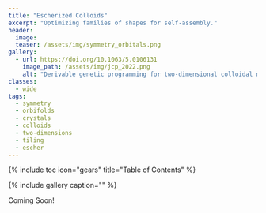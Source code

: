 ```yaml
---
title: "Escherized Colloids"
excerpt: "Optimizing families of shapes for self-assembly."
header:
  image: 
  teaser: /assets/img/symmetry_orbitals.png
gallery:
  - url: https://doi.org/10.1063/5.0106131
    image_path: /assets/img/jcp_2022.png
    alt: "Derivable genetic programming for two-dimensional colloidal materials."
classes:
  - wide
tags:
  - symmetry
  - orbifolds
  - crystals
  - colloids
  - two-dimensions
  - tiling
  - escher
---
```


{% include toc icon="gears" title="Table of Contents" %}

{% include gallery caption="" %}

Coming Soon!

<!--
# tl;dr

This post is an accompaniment to several manuscripts (text available upon [request](mailto:nathan.mahynski@gmail.com) if you cannot access them):

1. ["Using symmetry to elucidate the importance of stoichiometry in colloidal crystal assembly," N. A. Mahynski, E. Pretti, V. K. Shen, J. Mittal, Nature Commun. <b>10</b> 2028 (2019).](https://dx.doi.org/10.1038/s41467-019-10031-4) - Also see the ``Behind the paper'' [post](https://chemistrycommunity.nature.com/users/255993-nathan-mahynski/posts/48551-using-symmetry-to-elucidate-the-importance-of-stoichiometry-in-colloidal-crystal-assembly).
2. ["Symmetry-based crystal structure enumeration in two dimensions," E. Pretti, V. K. Shen, J. Mittal, N. A. Mahynski, J. Phys. Chem. A <b>124</b>, 3276–3285 (2020).](https://doi.org/10.1021/acs.jpca.0c00846)
3. ["Python Analysis of Colloidal Crystal Structures (PACCS)," E. Pretti, N. A. Mahynski, https://github.com/usnistgov/PACCS (2020).](https://github.com/usnistgov/PACCS) 
4. ["Grand canonical inverse design of multicomponent colloidal crystals," N. A. Mahynski, R. Mao, E. Pretti, V. K. Shen, J. Mittal, Soft Matter <b>16</b>, 3187–3194 (2020).](https://dx.doi.org/10.1039/C9SM02426C)

In this series of papers we ...

Many of the graphics below have been presented at scientific conferences including:

* 

Please cite appropriately if you find this material to be helpful.

# What is "Escherization"?

Finding best fit boundary to object to minimize waste.  No consideration of symmetry.

# Escher's Genetic Code

Simple, asymmetric systems - show shortcuts and methods.

# Designing Colloids

Tiling code and optimization

# Conclusions

-->
